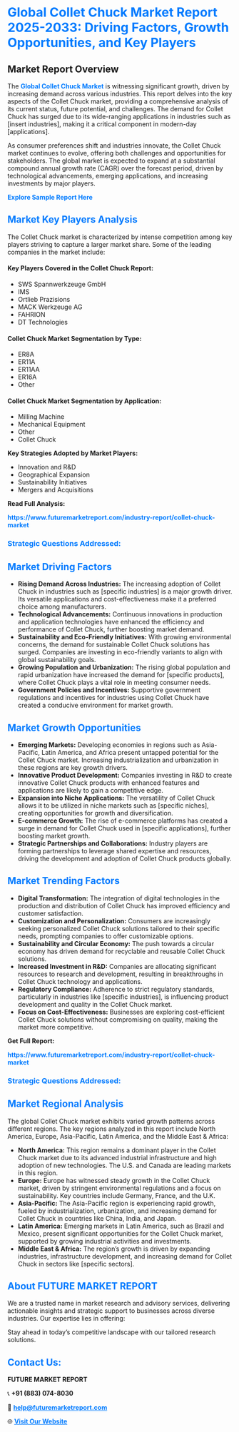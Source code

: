 <h1 style="color: #007BFF;">Global Collet Chuck Market Report 2025-2033: Driving Factors, Growth Opportunities, and Key Players</h1>

<section id="overview">
<h2>Market Report Overview</h2>
<p>The <a href="https://www.futuremarketreport.com/industry-report/collet-chuck-market" style="color: #007BFF; text-decoration: none;"><strong>Global Collet Chuck Market</strong></a> is witnessing significant growth, driven by increasing demand across various industries. This report delves into the key aspects of the Collet Chuck market, providing a comprehensive analysis of its current status, future potential, and challenges. The demand for Collet Chuck has surged due to its wide-ranging applications in industries such as [insert industries], making it a critical component in modern-day [applications].</p>
<p>As consumer preferences shift and industries innovate, the Collet Chuck market continues to evolve, offering both challenges and opportunities for stakeholders. The global market is expected to expand at a substantial compound annual growth rate (CAGR) over the forecast period, driven by technological advancements, emerging applications, and increasing investments by major players.</p>
</section>

<section id="overview">
<p><a href="https://www.futuremarketreport.com/request-sample/reportId=124457" style="color: #007BFF; text-decoration: none;"><strong>Explore Sample Report Here</strong></a></p>
</section>

<section id="key-players">
<h2 style="color: #007BFF;">Market Key Players Analysis</h2>
<p>The Collet Chuck market is characterized by intense competition among key players striving to capture a larger market share. Some of the leading companies in the market include:</p>
<h4>Key Players Covered in the Collet Chuck Report:</h4>
<ul><li>SWS Spannwerkzeuge GmbH</li><li>IMS</li><li>Ortlieb Prazisions</li><li>MACK Werkzeuge AG</li><li>FAHRION</li><li>DT Technologies</li></ul>
<h4>Collet Chuck Market Segmentation by Type:</h4>
<ul><li>ER8A</li><li>ER11A</li><li>ER11AA</li><li>ER16A</li><li>Other</li></ul>

<h4>Collet Chuck Market Segmentation by Application:</h4>
<ul><li>Milling Machine</li><li>Mechanical Equipment</li><li>Other</li><li>Collet Chuck</li></ul>
<p><strong>Key Strategies Adopted by Market Players:</strong></p>
<ul>
<li>Innovation and R&D</li>
<li>Geographical Expansion</li>
<li>Sustainability Initiatives</li>
<li>Mergers and Acquisitions</li>
</ul>
</section>

<section>
<p><strong>Read Full Analysis: </strong></p><a href="https://www.futuremarketreport.com/industry-report/collet-chuck-market" style="color: #007BFF; text-decoration: none;"><strong>https://www.futuremarketreport.com/industry-report/collet-chuck-market</strong></a>
<h3 style="color: #007BFF;">Strategic Questions Addressed:</h3>
</section>

<section id="driving-factors">
<h2 style="color: #007BFF;">Market Driving Factors</h2>
<ul>
<li><strong>Rising Demand Across Industries:</strong> The increasing adoption of Collet Chuck in industries such as [specific industries] is a major growth driver. Its versatile applications and cost-effectiveness make it a preferred choice among manufacturers.</li>
<li><strong>Technological Advancements:</strong> Continuous innovations in production and application technologies have enhanced the efficiency and performance of Collet Chuck, further boosting market demand.</li>
<li><strong>Sustainability and Eco-Friendly Initiatives:</strong> With growing environmental concerns, the demand for sustainable Collet Chuck solutions has surged. Companies are investing in eco-friendly variants to align with global sustainability goals.</li>
<li><strong>Growing Population and Urbanization:</strong> The rising global population and rapid urbanization have increased the demand for [specific products], where Collet Chuck plays a vital role in meeting consumer needs.</li>
<li><strong>Government Policies and Incentives:</strong> Supportive government regulations and incentives for industries using Collet Chuck have created a conducive environment for market growth.</li>
</ul>
</section>

<section id="growth-opportunities">
<h2 style="color: #007BFF;">Market Growth Opportunities</h2>
<ul>
<li><strong>Emerging Markets:</strong> Developing economies in regions such as Asia-Pacific, Latin America, and Africa present untapped potential for the Collet Chuck market. Increasing industrialization and urbanization in these regions are key growth drivers.</li>
<li><strong>Innovative Product Development:</strong> Companies investing in R&D to create innovative Collet Chuck products with enhanced features and applications are likely to gain a competitive edge.</li>
<li><strong>Expansion into Niche Applications:</strong> The versatility of Collet Chuck allows it to be utilized in niche markets such as [specific niches], creating opportunities for growth and diversification.</li>
<li><strong>E-commerce Growth:</strong> The rise of e-commerce platforms has created a surge in demand for Collet Chuck used in [specific applications], further boosting market growth.</li>
<li><strong>Strategic Partnerships and Collaborations:</strong> Industry players are forming partnerships to leverage shared expertise and resources, driving the development and adoption of Collet Chuck products globally.</li>
</ul>
</section>

<section id="trending-factors">
<h2 style="color: #007BFF;">Market Trending Factors</h2>
<ul>
<li><strong>Digital Transformation:</strong> The integration of digital technologies in the production and distribution of Collet Chuck has improved efficiency and customer satisfaction.</li>
<li><strong>Customization and Personalization:</strong> Consumers are increasingly seeking personalized Collet Chuck solutions tailored to their specific needs, prompting companies to offer customizable options.</li>
<li><strong>Sustainability and Circular Economy:</strong> The push towards a circular economy has driven demand for recyclable and reusable Collet Chuck solutions.</li>
<li><strong>Increased Investment in R&D:</strong> Companies are allocating significant resources to research and development, resulting in breakthroughs in Collet Chuck technology and applications.</li>
<li><strong>Regulatory Compliance:</strong> Adherence to strict regulatory standards, particularly in industries like [specific industries], is influencing product development and quality in the Collet Chuck market.</li>
<li><strong>Focus on Cost-Effectiveness:</strong> Businesses are exploring cost-efficient Collet Chuck solutions without compromising on quality, making the market more competitive.</li>
</ul>
</section>

<section>
<p><strong>Get Full Report: </strong></p><a href="https://www.futuremarketreport.com/industry-report/collet-chuck-market" style="color: #007BFF; text-decoration: none;"><strong>https://www.futuremarketreport.com/industry-report/collet-chuck-market</strong></a>
<h3 style="color: #007BFF;">Strategic Questions Addressed:</h3>
</section>


<section id="regional-analysis">
<h2 style="color: #007BFF;">Market Regional Analysis</h2>
<p>The global Collet Chuck market exhibits varied growth patterns across different regions. The key regions analyzed in this report include North America, Europe, Asia-Pacific, Latin America, and the Middle East & Africa:</p>
<ul>
<li><strong>North America:</strong> This region remains a dominant player in the Collet Chuck market due to its advanced industrial infrastructure and high adoption of new technologies. The U.S. and Canada are leading markets in this region.</li>
<li><strong>Europe:</strong> Europe has witnessed steady growth in the Collet Chuck market, driven by stringent environmental regulations and a focus on sustainability. Key countries include Germany, France, and the U.K.</li>
<li><strong>Asia-Pacific:</strong> The Asia-Pacific region is experiencing rapid growth, fueled by industrialization, urbanization, and increasing demand for Collet Chuck in countries like China, India, and Japan.</li>
<li><strong>Latin America:</strong> Emerging markets in Latin America, such as Brazil and Mexico, present significant opportunities for the Collet Chuck market, supported by growing industrial activities and investments.</li>
<li><strong>Middle East & Africa:</strong> The region’s growth is driven by expanding industries, infrastructure development, and increasing demand for Collet Chuck in sectors like [specific sectors].</li>
</ul>
</section>

<footer>
<h2 style="color: #007BFF;">About FUTURE MARKET REPORT</h2>
<p>We are a trusted name in market research and advisory services, delivering actionable insights and strategic support to businesses across diverse industries. Our expertise lies in offering:</p>

<p>Stay ahead in today’s competitive landscape with our tailored research solutions.</p>

<h2 style="color: #007BFF;">Contact Us:</h2>
<p><strong>FUTURE MARKET REPORT</strong></p>
<p>📞 <strong>+91 (883) 074-8030</strong></p>
<p>📧 <strong><a href="mailto:help@futuremarketreport.com" style="color: #007BFF;">help@futuremarketreport.com</a></strong></p>
<p>🌐 <strong><a href="https://www.futuremarketreport.com/" style="color: #007BFF;">Visit Our Website</a></strong></p>
</footer>